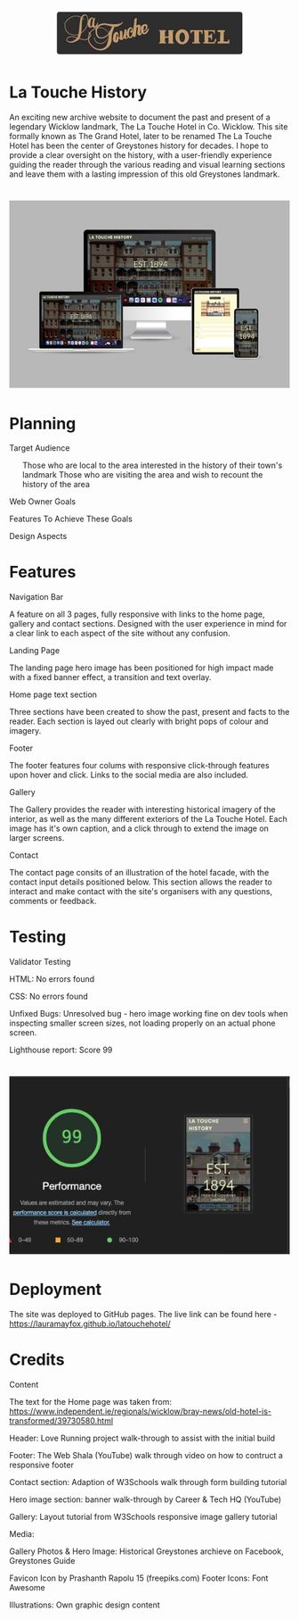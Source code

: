 <h1 align="center"><img src="/assets/images/latouchelogo.jpg"/></h1>

# La Touche History

An exciting new archive website to document the past and present of a legendary Wicklow landmark,
The La Touche Hotel in Co. Wicklow. This site formally known as The Grand Hotel, later to be
renamed The La Touche Hotel has been the center of Greystones history for decades. 
I hope to provide a clear oversight on the history, with a user-friendly experience 
guiding the reader through the various reading and visual learning sections and leave them 
with a lasting impression of this old Greystones landmark.

<h1 align="center"><img src="/assets/images/mockup.jpg"/></h1>

# Planning

Target Audience
<ul>
Those who are local to the area interested in the history of their town's landmark
Those who are visiting the area and wish to recount the history of the area
</ul>

Web Owner Goals



Features To Achieve These Goals


Design Aspects

# Features

Navigation Bar

A feature on all 3 pages, fully responsive with links to the home page, gallery and contact sections. 
Designed with the user experience in mind for a clear link to each aspect of the site without any confusion.


Landing Page

The landing page hero image has been positioned for high impact made with a fixed banner effect, a transition and text overlay.

Home page text section

Three sections have been created to show the past, present and facts to the reader. Each section is layed out clearly with bright pops
of colour and imagery.


Footer 

The footer features four colums with responsive click-through features upon hover and click. Links to the social media are 
also included.


Gallery

The Gallery provides the reader with interesting historical imagery of the interior, as well as the many different exteriors of the La
Touche Hotel. Each image has it's own caption, and a click through to extend the image on larger screens.


Contact

The contact page consits of an illustration of the hotel facade, with the contact input details positioned below. This section allows
the reader to interact and make contact with the site's organisers with any questions, comments or feedback.


# Testing

Validator Testing

HTML:
No errors found

CSS:
No errors found

Unfixed Bugs:
Unresolved bug - hero image working fine on dev tools when inspecting smaller screen sizes, 
not loading properly on an actual phone screen.

Lighthouse report:
Score 99
<h1 align="center"><img src="/assets/images/lighthouse.jpg"/></h1>


# Deployment

The site was deployed to GitHub pages.
The live link can be found here - https://lauramayfox.github.io/latouchehotel/ 



# Credits 
Content

The text for the Home page was taken from: https://www.independent.ie/regionals/wicklow/bray-news/old-hotel-is-transformed/39730580.html 

Header: Love Running project walk-through to assist with the initial build

Footer: The Web Shala (YouTube) walk through video on how to contruct a responsive footer

Contact section: Adaption of W3Schools walk through form building tutorial

Hero image section: banner walk-through by Career & Tech HQ (YouTube)

Gallery: Layout tutorial from W3Schools responsive image gallery tutorial


Media:

Gallery Photos & Hero Image: Historical Greystones archieve on Facebook, Greystones Guide

Favicon Icon by Prashanth Rapolu 15 (freepiks.com)
Footer Icons: Font Awesome

Illustrations: Own graphic design content
